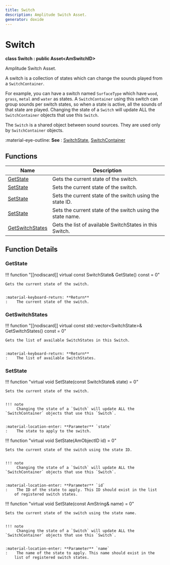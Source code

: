 ```yaml
---
title: Switch
description: Amplitude Switch Asset.
generator: doxide
---
```



# Switch

**class  Switch : public Asset&lt;AmSwitchID&gt;**


Amplitude Switch Asset.

A switch is a collection of states which can change the sounds played from a `SwitchContainer`.

For example, you can have a switch named `SurfaceType` which have `wood`, `grass`, `metal` and `water` as states. A
`SwitchContainer` using this switch can group sounds per switch states, so when a state is active, all the sounds of
that state are played. Changing the state of a `Switch` will update ALL the `SwitchContainer` objects that use this `Switch`.

The `Switch` is a shared object between sound sources. They are used only by `SwitchContainer` objects.


:material-eye-outline: **See**
:    [SwitchState](../../engine/SwitchState/index.md), [SwitchContainer](../../assets/SwitchContainer/index.md)


    


## Functions

| Name | Description |
| ---- | ----------- |
| [GetState](#GetState) | Gets the current state of the switch. |
| [SetState](#SetState) | Sets the current state of the switch. |
| [SetState](#SetState) | Sets the current state of the switch using the state ID. |
| [SetState](#SetState) | Sets the current state of the switch using the state name. |
| [GetSwitchStates](#GetSwitchStates) | Gets the list of available SwitchStates in this Switch. |

## Function Details

### GetState<a name="GetState"></a>
!!! function "[[nodiscard]] virtual const SwitchState&amp; GetState() const = 0"

    
    Gets the current state of the switch.
    
    
    :material-keyboard-return: **Return**
    :    The current state of the switch.
            
    

### GetSwitchStates<a name="GetSwitchStates"></a>
!!! function "[[nodiscard]] virtual const std::vector&lt;SwitchState&gt;&amp; GetSwitchStates() const = 0"

    
    Gets the list of available SwitchStates in this Switch.
    
    
    :material-keyboard-return: **Return**
    :    The list of available SwitchStates.
            
    

### SetState<a name="SetState"></a>
!!! function "virtual void SetState(const SwitchState&amp; state) = 0"

    
    Sets the current state of the switch.
    
    
    !!! note
         Changing the state of a `Switch` will update ALL the `SwitchContainer` objects that use this `Switch`.
    
    
    :material-location-enter: **Parameter** `state`
    :    The state to apply to the switch.
                
    

!!! function "virtual void SetState(AmObjectID id) = 0"

    
    Sets the current state of the switch using the state ID.
    
    
    !!! note
         Changing the state of a `Switch` will update ALL the `SwitchContainer` objects that use this `Switch`.
    
    
    :material-location-enter: **Parameter** `id`
    :    The ID of the state to apply. This ID should exist in the list
        of registered switch states.
                
    

!!! function "virtual void SetState(const AmString&amp; name) = 0"

    
    Sets the current state of the switch using the state name.
    
    
    !!! note
         Changing the state of a `Switch` will update ALL the `SwitchContainer` objects that use this `Switch`.
    
    
    :material-location-enter: **Parameter** `name`
    :    The name of the state to apply. This name should exist in the
        list of registered switch states.
                
    

